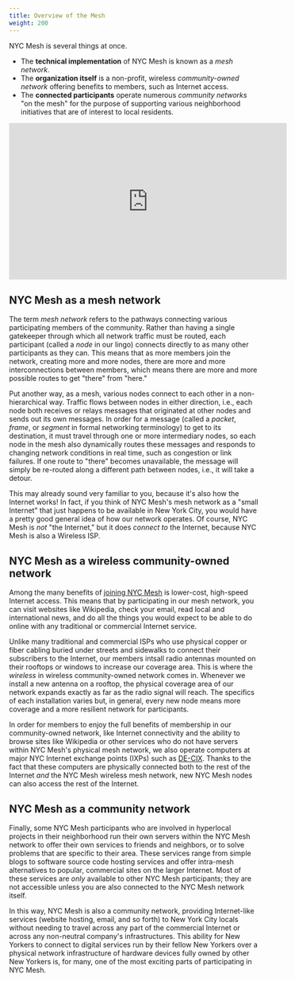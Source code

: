 ```yaml
---
title: Overview of the Mesh
weight: 200
---
```


NYC Mesh is several things at once.

* The **technical implementation** of NYC Mesh is known as a *mesh network*.
* The **organization itself** is a non-profit, wireless *community-owned network* offering benefits to members, such as Internet access.
* The **connected participants** operate numerous *community networks* "on the mesh" for the purpose of supporting various neighborhood initiatives that are of interest to local residents.

<iframe width="560" height="315" style="display: block; margin: 0 auto;" src="https://www.youtube-nocookie.com/embed/glW_S9bKAHk?VIDEO_ID?version=3&playlist=glW_S9bKAHk" frameborder="0" allow="accelerometer; autoplay; encrypted-media; gyroscope; picture-in-picture" allowfullscreen="allowfullscreen"><p>
<a href="https://www.youtube-nocookie.com/embed/glW_S9bKAHk?VIDEO_ID?version=3&playlist=glW_S9bKAHk">Watch our short video introduction about how you can connect to NYC Mesh.</a>
</p></iframe>

## NYC Mesh as a mesh network

The term *mesh network* refers to the pathways connecting various participating members of the community. Rather than having a single gatekeeper through which all network traffic must be routed, each participant (called a *node* in our lingo) connects directly to as many other participants as they can. This means that as more members join the network, creating more and more nodes, there are more and more interconnections between members, which means there are more and more possible routes to get "there" from "here."

Put another way, as a mesh, various nodes connect to each other in a non-hierarchical way. Traffic flows between nodes in either direction, i.e., each node both receives or relays messages that originated at other nodes and sends out its own messages. In order for a message (called a *packet*, *frame*, or *segment* in formal networking terminology) to get to its destination, it must travel through one or more intermediary nodes, so each node in the mesh also dynamically routes these messages and responds to changing network conditions in real time, such as congestion or link failures. If one route to "there" becomes unavailable, the message will simply be re-routed along a different path between nodes, i.e., it will take a detour.

This may already sound very familiar to you, because it's also how the Internet works! In fact, if you think of NYC Mesh's mesh network as a "small Internet" that just happens to be available in New York City, you would have a pretty good general idea of how our network operates. Of course, NYC Mesh is *not* "the Internet," but it does *connect to* the Internet, because NYC Mesh is also a Wireless ISP.

## NYC Mesh as a wireless community-owned network

Among the many benefits of [joining NYC Mesh](https://nycmesh.net/join) is lower-cost, high-speed Internet access. This means that by participating in our mesh network, you can visit websites like Wikipedia, check your email, read local and international news, and do all the things you would expect to be able to do online with any traditional or commercial Internet service.

Unlike many traditional and commercial ISPs who use physical copper or fiber cabling buried under streets and sidewalks to connect their subscribers to the Internet, our members intsall radio antennas mounted on their rooftops or windows to increase our coverage area. This is where the *wireless* in wireless community-owned network comes in. Whenever we install a new antenna on a rooftop, the physical coverage area of our network expands exactly as far as the radio signal will reach. The specifics of each installation varies but, in general, every new node means more coverage and a more resilient network for participants.


In order for members to enjoy the full benefits of membership in our community-owned network, like Internet connectivity and the ability to browse sites like Wikipedia or other services who do not have servers within NYC Mesh's physical mesh network, we also operate computers at major NYC Internet exchange points (IXPs) such as [DE-CIX](https://www.de-cix.net/en/locations/united-states/new-york). Thanks to the fact that these computers are physically connected both to the rest of the Internet *and* the NYC Mesh wireless mesh network, new NYC Mesh nodes can also access the rest of the Internet.

## NYC Mesh as a community network

Finally, some NYC Mesh participants who are involved in hyperlocal projects in their neighborhood run their own servers within the NYC Mesh network to offer their own services to friends and neighbors, or to solve problems that are specific to their area. These services range from simple blogs to software source code hosting services and offer intra-mesh alternatives to popular, commercial sites on the larger Internet. Most of these services are *only* available to other NYC Mesh participants; they are not accessible unless you are also connected to the NYC Mesh network itself.

In this way, NYC Mesh is also a community network, providing Internet-like services (website hosting, email, and so forth) to New York City locals without needing to travel across any part of the commercial Internet or across any non-neutral company's infrastructures. This ability for New Yorkers to connect to digital services run by their fellow New Yorkers over a physical network infrastructure of hardware devices fully owned by other New Yorkers is, for many, one of the most exciting parts of participating in NYC Mesh.

